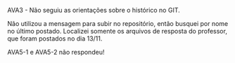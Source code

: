 AVA3 - Não seguiu as orientações sobre o histórico no GIT.


Não utilizou a mensagem para subir no repositório, então busquei por nome no último postado.
Localizei somente os arquivos de resposta do professor, que foram postados no dia 13/11.

AVA5-1 e AVA5-2 não respondeu!



